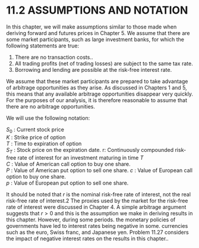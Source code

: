 # 11.2 ASSUMPTIONS AND NOTATION  

In this chapter, we will make assumptions similar to those made when deriving forward and futures prices in Chapter 5. We assume that there are some market participants, such as large investment banks, for which the following statements are true:  

1. There are no transaction costs..   
2. All trading profits (net of trading losses) are subject to the same tax rate.   
3. Borrowing and lending are possible at the risk-free interest rate.  

We assume that these market participants are prepared to take advantage of arbitrage opportunities as they arise. As discussed in Chapters 1 and 5, this means that any available arbitrage opportunities disappear very quickly. For the purposes of our analysis, it is therefore reasonable to assume that there are no arbitrage opportunities.  

We will use the following notation:  

$S_{0}$ : Current stock price   
$K$ : Strike price of option   
$T$ : Time to expiration of option   
$S_{T}$ : Stock price on the expiration date. r: Continuously compounded risk-free rate of interest for an investment maturing in time $T$   
$C$ : Value of American call option to buy one share.   
$P$ : Value of American put option to sell one share. $c$ : Value of European call option to buy one share.   
$p$ : Value of European put option to sell one share.  

It should be noted that $r$ is the nominal risk-free rate of interest, not the real risk-free rate of interest.2 The proxies used by the market for the risk-free rate of interest were discussed in Chapter 4. A simple arbitrage argument suggests that $r>0$ and this is the assumption we make in deriving results in this chapter. However, during some periods. the monetary policies of governments have led to interest rates being negative in some. currencies such as the euro, Swiss franc, and Japanese yen. Problem 11.27 considers the impact of negative interest rates on the results in this chapter..  
